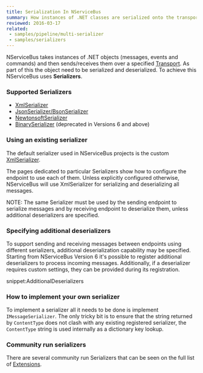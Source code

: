 ```yaml
---
title: Serialization In NServiceBus
summary: How instances of .NET classes are serialized onto the transport.
reviewed: 2016-03-17
related:
 - samples/pipeline/multi-serializer
 - samples/serializers
---
```


NServiceBus takes instances of .NET objects (messages, events and commands) and then sends/receives them over a specified [Transport](/nservicebus/transports/). As part of this the object need to be serialized and deserialized. To achieve this NServiceBus uses **Serializers**.


### Supported Serializers

 * [XmlSerializer](xml.md)
 * [JsonSerializer/BsonSerializer](json.md)
 * [NewtonsoftSerializer](newtonsoft.md)
 * [BinarySerializer](binary.md) (deprecated in Versions 6 and above)


### Using an existing serializer

The default serializer used in NServiceBus projects is the custom [XmlSerializer](xml.md).

The pages dedicated to particular Serializers show how to configure the endpoint to use each of them. Unless explicitly configured otherwise, NServiceBus will use XmlSerializer for serializing and deserializing all messages.

NOTE: The same Serializer must be used by the sending endpoint to serialize messages and by receiving endpoint to deserialize them, unless additional deserializers are specified.


### Specifying additional deserializers

To support sending and receiving messages between endpoints using different serializers, additional deserialization capability may be specified. Starting from NServiceBus Version 6 it's possible to register additional deserializers to process incoming messages. Additionally, if a deserializer requires custom settings, they can be provided during its registration.

snippet:AdditionalDeserializers


### How to implement your own serializer

To implement a serializer all it needs to be done is implement `IMessageSerializer`.
The only tricky bit is to ensure that the string returned by `ContentType` does not clash with any existing registered serializer, the `ContentType` string is used internally as a dictionary key lookup.


### Community run serializers

There are several community run Serializers that can be seen on the full list of [Extensions](/platform/extensions.md#serializers).
